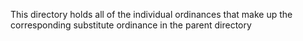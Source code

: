 This directory holds all of the individual ordinances that make up the corresponding substitute ordinance in the parent directory

